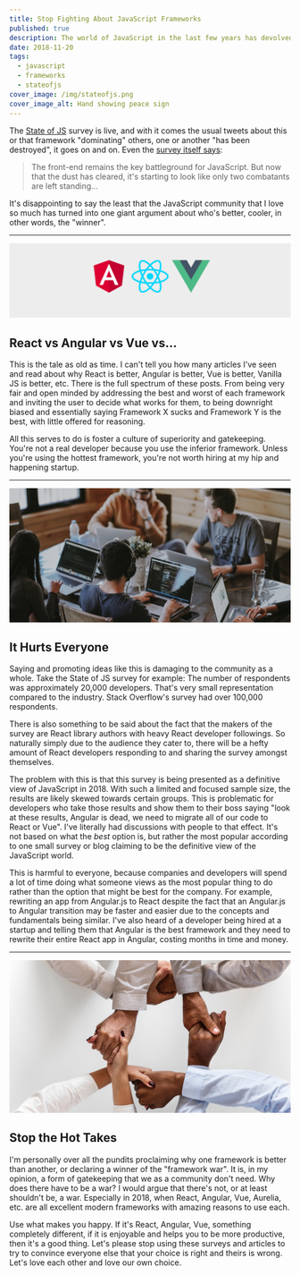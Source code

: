 ```yaml
---
title: Stop Fighting About JavaScript Frameworks
published: true
description: The world of JavaScript in the last few years has devolved into a battleground over which framework/lib is the winner
date: 2018-11-20
tags:
  - javascript
  - frameworks
  - stateofjs
cover_image: /img/stateofjs.png
cover_image_alt: Hand showing peace sign
---
```


The [State of JS](https://stateofjs.com/) survey is live, and with it comes the usual tweets about this or that framework "dominating" others, one or another "has been destroyed", it goes on and on. Even the [survey itself says](https://2018.stateofjs.com/front-end-frameworks/overview/):

> The front-end remains the key battleground for JavaScript. But now that the dust has cleared, it's starting to look like only two combatants are left standing...

It's disappointing to say the least that the JavaScript community that I love so much has turned into one giant argument about who's better, cooler, in other words, the "winner".

---

![React vs Angular vs Vue](/img/posts/javascript-framework-war/frameworks.png)

## React vs Angular vs Vue vs...

This is the tale as old as time. I can't tell you how many articles I've seen and read about why React is better, Angular is better, Vue is better, Vanilla JS is better, etc. There is the full spectrum of these posts. From being very fair and open minded by addressing the best and worst of each framework and inviting the user to decide what works for them, to being downright biased and essentially saying Framework X sucks and Framework Y is the best, with little offered for reasoning.

All this serves to do is foster a culture of superiority and gatekeeping. You're not a real developer because you use the inferior framework. Unless you're using the hottest framework, you're not worth hiring at my hip and happening startup.

---

![Developers](/img/posts/javascript-framework-war/devs.png)

## It Hurts Everyone

Saying and promoting ideas like this is damaging to the community as a whole. Take the State of JS survey for example: The number of respondents was approximately 20,000 developers. That's very small representation compared to the industry. Stack Overflow's survey had over 100,000 respondents.

There is also something to be said about the fact that the makers of the survey are React library authors with heavy React developer followings. So naturally simply due to the audience they cater to, there will be a hefty amount of React developers responding to and sharing the survey amongst themselves.

The problem with this is that this survey is being presented as a definitive view of JavaScript in 2018. With such a limited and focused sample size, the results are likely skewed towards certain groups. This is problematic for developers who take those results and show them to their boss saying "look at these results, Angular is dead, we need to migrate all of our code to React or Vue". I've literally had discussions with people to that effect. It's not based on what the _best_ option is, but rather the most popular according to one small survey or blog claiming to be the definitive view of the JavaScript world.

This is harmful to everyone, because companies and developers will spend a lot of time doing what someone views as the most popular thing to do rather than the option that might be best for the company. For example, rewriting an app from Angular.js to React despite the fact that an Angular.js to Angular transition may be faster and easier due to the concepts and fundamentals being similar. I've also heard of a developer being hired at a startup and telling them that Angular is the best framework and they need to rewrite their entire React app in Angular, costing months in time and money.

---

![Holding Hands](/img/posts/javascript-framework-war/hands.png)

## Stop the Hot Takes

I'm personally over all the pundits proclaiming why one framework is better than another, or declaring a winner of the "framework war". It is, in my opinion, a form of gatekeeping that we as a community don't need. Why does there have to be a war? I would argue that there's not, or at least shouldn't be, a war. Especially in 2018, when React, Angular, Vue, Aurelia, etc. are all excellent modern frameworks with amazing reasons to use each.

Use what makes you happy. If it's React, Angular, Vue, something completely different, if it is enjoyable and helps you to be more productive, then it's a good thing. Let's please stop using these surveys and articles to try to convince everyone else that your choice is right and theirs is wrong. Let's love each other and love our own choice.
